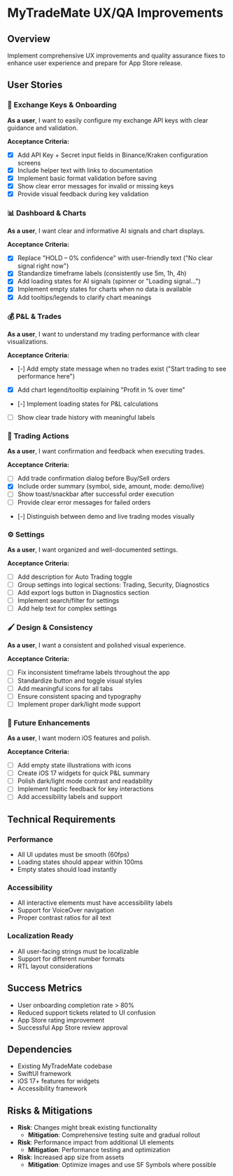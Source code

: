 # MyTradeMate UX/QA Improvements

## Overview
Implement comprehensive UX improvements and quality assurance fixes to enhance user experience and prepare for App Store release.

## User Stories

### 🔑 Exchange Keys & Onboarding
**As a user**, I want to easily configure my exchange API keys with clear guidance and validation.

**Acceptance Criteria:**
- [x] Add API Key + Secret input fields in Binance/Kraken configuration screens
- [x] Include helper text with links to documentation
- [x] Implement basic format validation before saving
- [x] Show clear error messages for invalid or missing keys
- [x] Provide visual feedback during key validation

### 📊 Dashboard & Charts
**As a user**, I want clear and informative AI signals and chart displays.

**Acceptance Criteria:**
- [x] Replace "HOLD – 0% confidence" with user-friendly text ("No clear signal right now")
- [x] Standardize timeframe labels (consistently use 5m, 1h, 4h)
- [x] Add loading states for AI signals (spinner or "Loading signal…")
- [x] Implement empty states for charts when no data is available
- [x] Add tooltips/legends to clarify chart meanings

### 💰 P&L & Trades
**As a user**, I want to understand my trading performance with clear visualizations.

**Acceptance Criteria:**
- [-] Add empty state message when no trades exist ("Start trading to see performance here")
- [x] Add chart legend/tooltip explaining "Profit in % over time"
- [-] Implement loading states for P&L calculations
- [ ] Show clear trade history with meaningful labels

### 🛒 Trading Actions
**As a user**, I want confirmation and feedback when executing trades.

**Acceptance Criteria:**
- [ ] Add trade confirmation dialog before Buy/Sell orders
- [x] Include order summary (symbol, side, amount, mode: demo/live)
- [ ] Show toast/snackbar after successful order execution
- [ ] Provide clear error messages for failed orders
- [-] Distinguish between demo and live trading modes visually

### ⚙️ Settings
**As a user**, I want organized and well-documented settings.

**Acceptance Criteria:**
- [ ] Add description for Auto Trading toggle
- [ ] Group settings into logical sections: Trading, Security, Diagnostics
- [ ] Add export logs button in Diagnostics section
- [ ] Implement search/filter for settings
- [ ] Add help text for complex settings

### 🖌️ Design & Consistency
**As a user**, I want a consistent and polished visual experience.

**Acceptance Criteria:**
- [ ] Fix inconsistent timeframe labels throughout the app
- [ ] Standardize button and toggle visual styles
- [ ] Add meaningful icons for all tabs
- [ ] Ensure consistent spacing and typography
- [ ] Implement proper dark/light mode support

### 📱 Future Enhancements
**As a user**, I want modern iOS features and polish.

**Acceptance Criteria:**
- [ ] Add empty state illustrations with icons
- [ ] Create iOS 17 widgets for quick P&L summary
- [ ] Polish dark/light mode contrast and readability
- [ ] Implement haptic feedback for key interactions
- [ ] Add accessibility labels and support

## Technical Requirements

### Performance
- All UI updates must be smooth (60fps)
- Loading states should appear within 100ms
- Empty states should load instantly

### Accessibility
- All interactive elements must have accessibility labels
- Support for VoiceOver navigation
- Proper contrast ratios for all text

### Localization Ready
- All user-facing strings must be localizable
- Support for different number formats
- RTL layout considerations

## Success Metrics
- User onboarding completion rate > 80%
- Reduced support tickets related to UI confusion
- App Store rating improvement
- Successful App Store review approval

## Dependencies
- Existing MyTradeMate codebase
- SwiftUI framework
- iOS 17+ features for widgets
- Accessibility framework

## Risks & Mitigations
- **Risk**: Changes might break existing functionality
  - **Mitigation**: Comprehensive testing suite and gradual rollout
- **Risk**: Performance impact from additional UI elements
  - **Mitigation**: Performance testing and optimization
- **Risk**: Increased app size from assets
  - **Mitigation**: Optimize images and use SF Symbols where possible